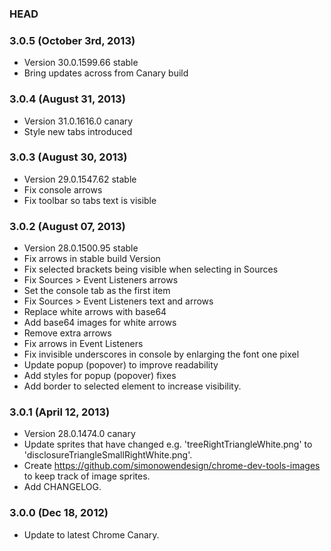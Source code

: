 ### HEAD


### 3.0.5 (October 3rd, 2013)

* Version 30.0.1599.66 stable
* Bring updates across from Canary build


### 3.0.4 (August 31, 2013)

* Version 31.0.1616.0 canary
* Style new tabs introduced


### 3.0.3 (August 30, 2013)

* Version 29.0.1547.62 stable
* Fix console arrows
* Fix toolbar so tabs text is visible


### 3.0.2 (August 07, 2013)

* Version 28.0.1500.95 stable
* Fix arrows in stable build Version
* Fix selected brackets being visible when selecting in Sources
* Fix Sources > Event Listeners arrows
* Set the console tab as the first item
* Fix Sources > Event Listeners text and arrows
* Replace white arrows with base64
* Add base64 images for white arrows
* Remove extra arrows
* Fix arrows in Event Listeners
* Fix invisible underscores in console by enlarging the font one pixel
* Update popup (popover) to improve readability
* Add styles for popup (popover) fixes
* Add border to selected element to increase visibility.


### 3.0.1 (April 12, 2013)

* Version 28.0.1474.0 canary
* Update sprites that have changed e.g. 'treeRightTriangleWhite.png' to 'disclosureTriangleSmallRightWhite.png'.
* Create <https://github.com/simonowendesign/chrome-dev-tools-images> to keep track of image sprites.
* Add CHANGELOG.


### 3.0.0 (Dec 18, 2012)

* Update to latest Chrome Canary.
